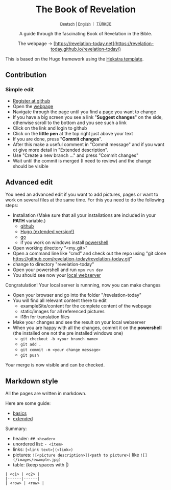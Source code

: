 <div align="center">
  <h1 align="center">The Book of Revelation</h1>
  <sup align="center"><a href="README.de.md">Deutsch</a> | <a href="README.md">English</a> ｜ <a href="README.tr.md">TÜRKÇE</a></sup>
  <p align="center">A guide through the fascinating Book of Revelation in the Bible.</p>

The webpage → [https://revelation-today.net](https://revelation-today.github.io/revelation-today/)
</div>

This is based on the Hugo framework using the [Hekstra template](https://imfing.github.io/hextra/).

## Contribution

### Simple edit

- [Register at github](https://github.com/signup?ref_cta=Sign+up&ref_loc=header+logged+out&ref_page=%2F&source=header-home)
- Open the [webpage](https://revelation-today.github.io/revelation-today/)
- Navigate through the page until you find a page you want to change
- If you have a big screen you see a link "**Suggest changes**" on the side, otherwise scroll to the bottom and you see such a link
- Click on the link and login to github
- Click on the **little pen** at the top right just above your text
- If you are done, press "**Commit changes**".
- After this make a useful comment in "Commit message" and if you want ot give more detail in "Extended description". 
- Use "Create a new branch ..." and press "Commit changes"
- Wait until the commit is merged (I need to review) and the change should be visible

## Advanced edit

You need an advanced edit if you want to add pictures, pages or want to work on several files at the same time. For this you need to do the following steps:
- Installation (Make sure that all your installations are included in your **PATH** variable.)
    - [github](https://git-scm.com/)
    - [Hugo (extended version!)](https://gohugo.io/installation/)
    - [go](https://go.dev/)
    - if you work on windows install [powershell](https://learn.microsoft.com/en-us/powershell/scripting/install/installing-powershell-on-windows?view=powershell-7.4)
- Open working directory "<my_git>" 
- Open a command line like "cmd" and check out the repo using "git clone https://github.com/revelation-today/revelation-today.git"
- change to directory "revelation-today"
- Open your powershell and run `npm run dev`
- You should see now your [local webserver](http://localhost:1313/)

Congratulation! Your local server is runnning, now you can make changes

- Open your browser and go into the folder "<my-git>/revelation-today"
- You will find all relevant content there to edit
    - exampleSite/content for the complete content of the webpage
    - static/images for all referenced pictures
    - i18n for translation files
- Make your changes and see the result on your local webserver
- When you are happy with all the changes, commit it on the **powershell** (the installed one not the pre installed windows one)
    - `git checkout -b <your branch name>`
    - `git add .`
    - `git commit -m <your change message>`
    - `git push`
    
Your merge is now visible and can be checked.

## Markdown style

All the pages are written in markdown. 

Here are some guide:
- [basics](https://www.markdownguide.org/basic-syntax/)
- [extended](https://www.markdownguide.org/extended-syntax/)

Summary:
- header: `## <header>`
- unordered list: `- <item>`
- links: `[<link text>](<link>)`
- pictures: `![<picture description>](<path to picture>)` like `![](/images/example.jpg)`
- table: (keep spaces with \|) 
```
| <c1> | <c2> |
|------|------|
| <row> | <row> |
```
